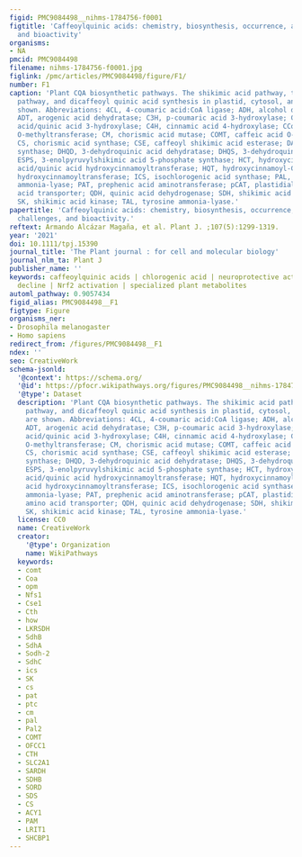 ```yaml
---
figid: PMC9084498__nihms-1784756-f0001
figtitle: 'Caffeoylquinic acids: chemistry, biosynthesis, occurrence, analytical challenges,
  and bioactivity'
organisms:
- NA
pmcid: PMC9084498
filename: nihms-1784756-f0001.jpg
figlink: /pmc/articles/PMC9084498/figure/F1/
number: F1
caption: 'Plant CQA biosynthetic pathways. The shikimic acid pathway, the phenylpropanoid
  pathway, and dicaffeoyl quinic acid synthesis in plastid, cytosol, and vacuole are
  shown. Abbreviations: 4CL, 4-coumaric acid:CoA ligase; ADH, alcohol dehydrogenases;
  ADT, arogenic acid dehydratase; C3H, p-coumaric acid 3-hydroxylase; C3′H, p-coumaroyl-shikimic
  acid/quinic acid 3-hydroxylase; C4H, cinnamic acid 4-hydroxylase; CCoAOMT, caffeoyl-CoA
  O-methyltransferase; CM, chorismic acid mutase; COMT, caffeic acid O-methyltransferase;
  CS, chorismic acid synthase; CSE, caffeoyl shikimic acid esterase; DAHPS, 3-deoxy-7-phosphoheptulonate
  synthase; DHQD, 3-dehydroquinic acid dehydratase; DHQS, 3-dehydroquinic acid synthase;
  ESPS, 3-enolpyruvylshikimic acid 5-phosphate synthase; HCT, hydroxycinnamoyl-CoA:shikimic
  acid/quinic acid hydroxycinnamoyltransferase; HQT, hydroxycinnamoyl-CoA:quinic acid
  hydroxycinnamoyltransferase; ICS, isochlorogenic acid synthase; PAL, phenylalanine
  ammonia-lyase; PAT, prephenic acid aminotransferase; pCAT, plastidial cationic amino
  acid transporter; QDH, quinic acid dehydrogenase; SDH, shikimic acid 5-dehydrogenase;
  SK, shikimic acid kinase; TAL, tyrosine ammonia-lyase.'
papertitle: 'Caffeoylquinic acids: chemistry, biosynthesis, occurrence, analytical
  challenges, and bioactivity.'
reftext: Armando Alcázar Magaña, et al. Plant J. ;107(5):1299-1319.
year: '2021'
doi: 10.1111/tpj.15390
journal_title: 'The Plant journal : for cell and molecular biology'
journal_nlm_ta: Plant J
publisher_name: ''
keywords: caffeoylquinic acids | chlorogenic acid | neuroprotective activity | cognitive
  decline | Nrf2 activation | specialized plant metabolites
automl_pathway: 0.9057434
figid_alias: PMC9084498__F1
figtype: Figure
organisms_ner:
- Drosophila melanogaster
- Homo sapiens
redirect_from: /figures/PMC9084498__F1
ndex: ''
seo: CreativeWork
schema-jsonld:
  '@context': https://schema.org/
  '@id': https://pfocr.wikipathways.org/figures/PMC9084498__nihms-1784756-f0001.html
  '@type': Dataset
  description: 'Plant CQA biosynthetic pathways. The shikimic acid pathway, the phenylpropanoid
    pathway, and dicaffeoyl quinic acid synthesis in plastid, cytosol, and vacuole
    are shown. Abbreviations: 4CL, 4-coumaric acid:CoA ligase; ADH, alcohol dehydrogenases;
    ADT, arogenic acid dehydratase; C3H, p-coumaric acid 3-hydroxylase; C3′H, p-coumaroyl-shikimic
    acid/quinic acid 3-hydroxylase; C4H, cinnamic acid 4-hydroxylase; CCoAOMT, caffeoyl-CoA
    O-methyltransferase; CM, chorismic acid mutase; COMT, caffeic acid O-methyltransferase;
    CS, chorismic acid synthase; CSE, caffeoyl shikimic acid esterase; DAHPS, 3-deoxy-7-phosphoheptulonate
    synthase; DHQD, 3-dehydroquinic acid dehydratase; DHQS, 3-dehydroquinic acid synthase;
    ESPS, 3-enolpyruvylshikimic acid 5-phosphate synthase; HCT, hydroxycinnamoyl-CoA:shikimic
    acid/quinic acid hydroxycinnamoyltransferase; HQT, hydroxycinnamoyl-CoA:quinic
    acid hydroxycinnamoyltransferase; ICS, isochlorogenic acid synthase; PAL, phenylalanine
    ammonia-lyase; PAT, prephenic acid aminotransferase; pCAT, plastidial cationic
    amino acid transporter; QDH, quinic acid dehydrogenase; SDH, shikimic acid 5-dehydrogenase;
    SK, shikimic acid kinase; TAL, tyrosine ammonia-lyase.'
  license: CC0
  name: CreativeWork
  creator:
    '@type': Organization
    name: WikiPathways
  keywords:
  - comt
  - Coa
  - opm
  - Nfs1
  - Cse1
  - Cth
  - how
  - LKRSDH
  - SdhB
  - SdhA
  - Sodh-2
  - SdhC
  - ics
  - SK
  - cs
  - pat
  - ptc
  - cm
  - pal
  - Pal2
  - COMT
  - OFCC1
  - CTH
  - SLC2A1
  - SARDH
  - SDHB
  - SORD
  - SDS
  - CS
  - ACY1
  - PAM
  - LRIT1
  - SHCBP1
---
```

